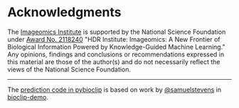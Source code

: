 # Acknowledgments

The [Imageomics Institute](https://imageomics.org/) is supported by the National Science Foundation under [Award No. 2118240](https://www.nsf.gov/awardsearch/showAward?AWD_ID=2118240) "HDR Institute: Imageomics: A New Frontier of Biological Information Powered by Knowledge-Guided Machine Learning." Any opinions, findings and conclusions or recommendations expressed in this material are those of the author(s) and do not necessarily reflect the views of the National Science Foundation.

---

The [prediction code in pybioclip](https://github.com/Imageomics/pybioclip/blob/main/src/bioclip/predict.py) is based on work by [@samuelstevens](https://github.com/samuelstevens) in [bioclip-demo](https://huggingface.co/spaces/imageomics/bioclip-demo/tree/ef075807a55687b320427196ac1662b9383f988f).
